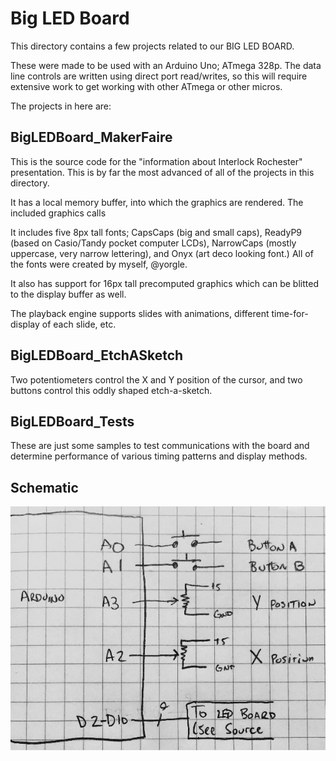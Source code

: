 # Big LED Board

This directory contains a few projects related to our BIG LED BOARD.

These were made to be used with an Arduino Uno; ATmega 328p.  The
data line controls are written using direct port read/writes, so
this will require extensive work to get working with other ATmega
or other micros.

The projects in here are:

## BigLEDBoard_MakerFaire 

This is the source code for the "information 
about Interlock Rochester" presentation. This is by far the most advanced
of all of the projects in this directory.  

It has a local memory buffer, into which the graphics are rendered.  The 
included graphics calls 

It includes five 8px tall fonts; CapsCaps (big and small caps), ReadyP9
(based on Casio/Tandy pocket computer LCDs), NarrowCaps (mostly uppercase, 
very narrow lettering), and Onyx (art deco looking font.)  All of the fonts
were created by myself, @yorgle. 

It also has support for 16px tall precomputed graphics which can be blitted 
to the display buffer as well.

The playback engine supports slides with animations, different
time-for-display of each slide, etc.

## BigLEDBoard_EtchASketch 

Two potentiometers control the X and Y position 
of the cursor, and two buttons control this oddly shaped etch-a-sketch.

## BigLEDBoard_Tests

These are just some samples to test communications with the board and determine performance of various timing patterns and display methods.

## Schematic

<center>
<img src="BigBoard_schematic.jpg"/>	
</center>
